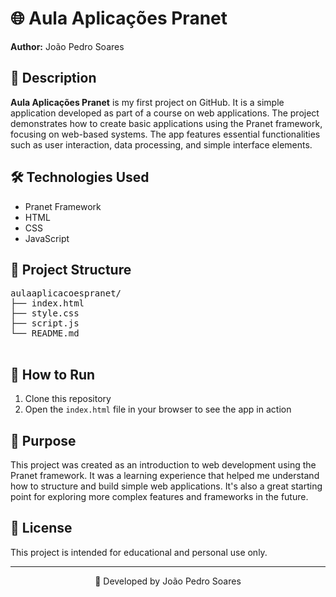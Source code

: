 
</head>
<body>
  <h1>🌐 Aula Aplicações Pranet</h1>
  <p><strong>Author:</strong> João Pedro Soares</p>

  <h2>📌 Description</h2>
  <p><strong>Aula Aplicações Pranet</strong> is my first project on GitHub. It is a simple application developed as part of a course on web applications. The project demonstrates how to create basic applications using the Pranet framework, focusing on web-based systems. The app features essential functionalities such as user interaction, data processing, and simple interface elements.</p>

  <h2>🛠️ Technologies Used</h2>
  <ul>
    <li>Pranet Framework</li>
    <li>HTML</li>
    <li>CSS</li>
    <li>JavaScript</li>
  </ul>

  <h2>📂 Project Structure</h2>
  <pre>
aulaaplicacoespranet/
├── index.html
├── style.css
├── script.js
└── README.md
  </pre>

  <h2>🚀 How to Run</h2>
  <ol>
    <li>Clone this repository</li>
    <li>Open the <code>index.html</code> file in your browser to see the app in action</li>
  </ol>

  <h2>🎯 Purpose</h2>
  <p>This project was created as an introduction to web development using the Pranet framework. It was a learning experience that helped me understand how to structure and build simple web applications. It's also a great starting point for exploring more complex features and frameworks in the future.</p>

  <h2>📄 License</h2>
  <p>This project is intended for educational and personal use only.</p>

  <hr>
  <p align="center">📘 Developed by João Pedro Soares</p>
</body>
</html>
